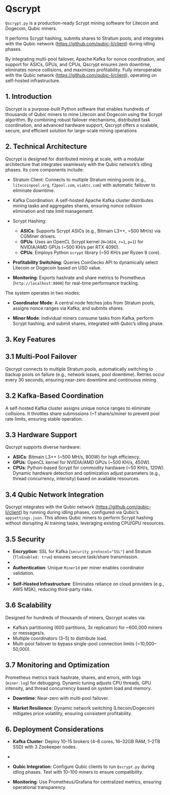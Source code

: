 # Qscrypt

`Qscrypt.py` is a production-ready Scrypt mining software for Litecoin and Dogecoin,  Qubic miners.

It performs Scrypt hashing, submits shares to Stratum pools, and integrates with the Qubic network (https://github.com/qubic-li/client) during idling phases. 

By integrating multi-pool failover, Apache Kafka for nonce coordination, and support for ASICs, GPUs, and CPUs, Qscrypt ensures zero downtime, eliminates nonce collisions, and maximizes profitability. Fully interoperable with the Qubic network (https://github.com/qubic-li/client), operating on self-hosted infrastructure.

## 1. Introduction
Qscrypt is a purpose-built Python software that enables hundreds of thousands of Qubic miners to mine Litecoin and Dogecoin using the Scrypt algorithm. By combining robust failover mechanisms, distributed task coordination, and advanced hardware support, Qscrypt offers a scalable, secure, and efficient solution for large-scale mining operations

## 2. Technical Architecture

Qscrypt is designed for distributed mining at scale, with a modular architecture that integrates seamlessly with the Qubic network’s idling phases. Its core components include:

- Stratum Client: Connects to multiple Stratum mining pools (e.g., `litecoinpool.org`, `f2pool.com`, `viabtc.com`) with automatic failover to eliminate downtime.
  
- Kafka Coordination: A self-hosted Apache Kafka cluster distributes mining tasks and aggregates shares, ensuring nonce collision elimination and rate limit management.
  
- Scrypt Hashing:
  - **ASICs**: Supports Scrypt ASICs (e.g., Bitmain L3++, ~500 MH/s) via CGMiner drivers.
  - **GPUs**: Uses an OpenCL Scrypt kernel (`N=1024`, `r=1`, `p=1`) for NVIDIA/AMD GPUs (~500 KH/s per RTX 4090).
  - **CPUs**: Employs Python `scrypt` library (~50 KH/s per Ryzen 9 core).
    
- **Profitability Switching**: Queries CoinGecko API to dynamically select Litecoin or Dogecoin based on USD value.
  
- **Monitoring**: Exports hashrate and share metrics to Prometheus (`http://localhost:8000`) for real-time performance tracking.

The system operates in two modes:

- **Coordinator Mode**: A central node fetches jobs from Stratum pools, assigns nonce ranges via Kafka, and submits shares.
  
- **Miner Mode**: Individual miners consume tasks from Kafka, perform Scrypt hashing, and submit shares, integrated with Qubic’s idling phase.

## 3. Key Features
## 3.1 Multi-Pool Failover
Qscrypt connects to multiple Stratum pools, automatically switching to backup pools on failure (e.g., network issues, pool downtime). Retries occur every 30 seconds, ensuring near-zero downtime and continuous mining.

## 3.2 Kafka-Based Coordination
A self-hosted Kafka cluster assigns unique nonce ranges to eliminate collisions. It throttles share submissions (~1 share/s/miner to prevent pool rate limits, ensuring stable operation.

## 3.3 Hardware Support
Qscrypt supports diverse hardware:
- **ASICs**: Bitmain L3++ (~500 MH/s, 800W) for high efficiency.
- **GPUs**: OpenCL kernel for NVIDIA/AMD GPUs (~500 KH/s, 450W).
- **CPUs**: Python-based Scrypt for commodity hardware (~50 KH/s, 120W).
Dynamic hardware detection and optimization adjust parameters (e.g., thread concurrency, intensity) based on available resources.

## 3.4 Qubic Network Integration
Qscrypt integrates with the Qubic network (https://github.com/qubic-li/client) by running during idling phases, configured via Qubic’s `appsettings.json`. This allows Qubic miners to perform Scrypt hashing without disrupting AI training tasks, leveraging existing CPU/GPU resources.

## 3.5 Security
- **Encryption**: SSL for Kafka (`security_protocol="SSL"`) and Stratum (`TlsEnabled: true`) ensures secure task/share transmission.
- 
- **Authentication**: Unique `MinerId` per miner enables coordinator validation.
- 
- **Self-Hosted Infrastructure**: Eliminates reliance on cloud providers (e.g., AWS MSK), reducing third-party risks.

## 3.6 Scalability

Designed for hundreds of thousands of miners, Qscrypt scales via:
- Kafka’s partitioning (600 partitions, 3x replication) for ~600,000 miners or messages/s.
- Multiple coordinators (3–5) to distribute load.
- Multi-pool failover to bypass single-pool connection limits (~10,000–50,000).

## 3.7 Monitoring and Optimization
Prometheus metrics track hashrate, shares, and errors, with logs (`miner.log`) for debugging. Dynamic tuning adjusts CPU threads, GPU intensity, and thread concurrency based on system load and memory.

- **Downtime**: Near-zero with multi-pool failover.

- **Market Resilience**: Dynamic network switching (Litecoin/Dogecoin) mitigates price volatility, ensuring consistent profitability.

## 6. Deployment Considerations
- **Kafka Cluster**: Deploy 10–15 brokers (4–8 cores, 16–32GB RAM, 1–2TB SSD) with 3 Zookeeper nodes.
- 
- **Qubic Integration**: Configure Qubic clients to run `Qscrypt.py` during idling phases. Test with 10–100 miners to ensure compatibility.
  
- **Monitoring**: Use Prometheus/Grafana for centralized metrics, ensuring operational transparency.

